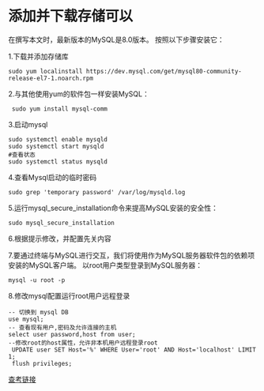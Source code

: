 #  添加并下载存储可以
在撰写本文时，最新版本的MySQL是8.0版本。 按照以下步骤安装它：

1.下载并添加存储库
```
sudo yum localinstall https://dev.mysql.com/get/mysql80-community-release-el7-1.noarch.rpm
```
2.与其他使用yum的软件包一样安装MySQL：
```
 sudo yum install mysql-comm
```   

3.启动mysql
```
sudo systemctl enable mysqld
sudo systemctl start mysqld
#查看状态
sudo systemctl status mysqld
```
4.查看Mysql启动的临时密码
```
sudo grep 'temporary password' /var/log/mysqld.log

```
5.运行mysql_secure_installation命令来提高MySQL安装的安全性：
```
sudo mysql_secure_installation
```
6.根据提示修改，并配置先关内容

7.要通过终端与MySQL进行交互，我们将使用作为MySQL服务器软件包的依赖项安装的MySQL客户端。
以root用户类型登录到MySQL服务器：
```
mysql -u root -p
```
8.修改mysql配置运行root用户远程登录

```
-- 切换到 mysql DB
use mysql;
-- 查看现有用户,密码及允许连接的主机
select user password,host from user;
--修改root的host属性，允许非本机用户远程登录root
 UPDATE user SET Host='%' WHERE User='root' AND Host='localhost' LIMIT 1;
 flush privileges;
```

[查考链接](https://www.linuxidc.com/Linux/2018-05/152574.htm)
